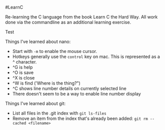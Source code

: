 #LearnC

Re-learning the C language from the book Learn C the Hard Way. All work done via the commandline
as an additional learning exercise.

Test

Things I've learned about nano:
* Start with `-m` to enable the mouse cursor.
* Hotkeys generally use the `control` key on mac. This is represented as a ^ character.
* ^G is help
* ^O is save 
* ^X is close
* ^W is find ('Where is the thing?")
* ^C shows line number details on currently selected line
* There doesn't seem to be a way to enable line number display

Things I've learned about git:
* List all files in the .git index with `git ls-files`
* Remove an item from the index that's already been added: `git rm --cached <filename>`
